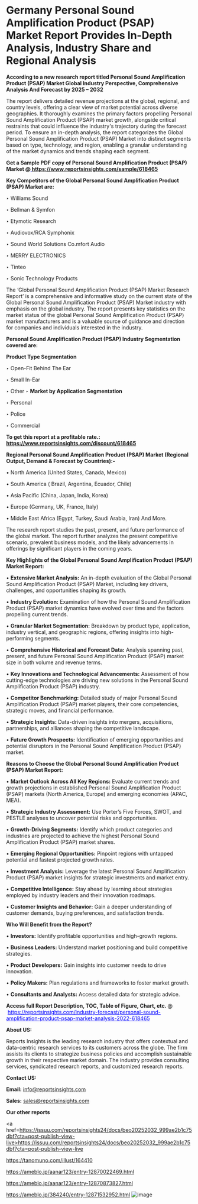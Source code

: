 # Germany Personal Sound Amplification Product (PSAP) Market Report Provides In-Depth Analysis, Industry Share and Regional Analysis

<strong>According to a new research report titled Personal Sound Amplification Product (PSAP) Market Global Industry Perspective, Comprehensive Analysis And Forecast by 2025 – 2032</strong>

The report delivers detailed revenue projections at the global, regional, and country levels, offering a clear view of market potential across diverse geographies. It thoroughly examines the primary factors propelling Personal Sound Amplification Product (PSAP) market growth, alongside critical restraints that could influence the industry's trajectory during the forecast period. To ensure an in-depth analysis, the report categorizes the Global Personal Sound Amplification Product (PSAP) Market into distinct segments based on type, technology, and region, enabling a granular understanding of the market dynamics and trends shaping each segment.

<strong>Get a Sample PDF copy of Personal Sound Amplification Product (PSAP) Market </strong><strong>@<a href=https://www.reportsinsights.com/sample/618465 style=color:#0000ff;> https://www.reportsinsights.com/sample/618465</a></strong></font>

<strong>Key Competitors of the Global Personal Sound Amplification Product (PSAP) Market are:</strong>

‣ Williams Sound

‣ Bellman & Symfon

‣ Etymotic Research

‣ Audiovox/RCA Symphonix

‣ Sound World Solutions
 Co.mfort Audio

‣ MERRY ELECTRONICS

‣ Tinteo

‣ Sonic Technology Products

The ‘Global Personal Sound Amplification Product (PSAP) Market Research Report’ is a comprehensive and informative study on the current state of the Global Personal Sound Amplification Product (PSAP) Market industry with emphasis on the global industry. The report presents key statistics on the market status of the global Personal Sound Amplification Product (PSAP) market manufacturers and is a valuable source of guidance and direction for companies and individuals interested in the industry.

<strong>Personal Sound Amplification Product (PSAP) Industry Segmentation covered are:</strong>

<strong>Product Type Segmentation</strong>

‣ Open-Fit Behind The Ear

‣ Small In-Ear

‣ Other
‣ 
<strong>Market by Application Segmentation</strong>

‣ Personal

‣ Police

‣ Commercial

<strong>To get this report at a profitable rate.: <a href=https://www.reportsinsights.com/discount/618465 style=color:#0000ff;>https://www.reportsinsights.com/discount/618465</a></strong></font>

<strong>Regional Personal Sound Amplification Product (PSAP) Market (Regional Output, Demand &amp; Forecast by Countries):-</strong>

• North America (United States, Canada, Mexico)

• South America ( Brazil, Argentina, Ecuador, Chile)

• Asia Pacific (China, Japan, India, Korea)

• Europe (Germany, UK, France, Italy)

• Middle East Africa (Egypt, Turkey, Saudi Arabia, Iran) And More.

The research report studies the past, present, and future performance of the global market. The report further analyzes the present competitive scenario, prevalent business models, and the likely advancements in offerings by significant players in the coming years.

<strong>Key Highlights of the Global Personal Sound Amplification Product (PSAP) Market Report:</strong>

• <strong>Extensive Market Analysis:</strong> An in-depth evaluation of the Global Personal Sound Amplification Product (PSAP) Market, including key drivers, challenges, and opportunities shaping its growth.

• <strong>Industry Evolution:</strong> Examination of how the Personal Sound Amplification Product (PSAP) market dynamics have evolved over time and the factors propelling current trends.

• <strong>Granular Market Segmentation:</strong> Breakdown by product type, application, industry vertical, and geographic regions, offering insights into high-performing segments.

• <strong>Comprehensive Historical and Forecast Data:</strong> Analysis spanning past, present, and future Personal Sound Amplification Product (PSAP) market size in both volume and revenue terms.

• <strong>Key Innovations and Technological Advancements:</strong> Assessment of how cutting-edge technologies are driving new solutions in the Personal Sound Amplification Product (PSAP) industry.

• <strong>Competitor Benchmarking:</strong> Detailed study of major Personal Sound Amplification Product (PSAP) market players, their core competencies, strategic moves, and financial performance.

• <strong>Strategic Insights:</strong> Data-driven insights into mergers, acquisitions, partnerships, and alliances shaping the competitive landscape.

• <strong>Future Growth Prospects:</strong> Identification of emerging opportunities and potential disruptors in the Personal Sound Amplification Product (PSAP) market.

<strong>Reasons to Choose the Global Personal Sound Amplification Product (PSAP) Market Report:</strong>

• <strong>Market Outlook Across All Key Regions:</strong> Evaluate current trends and growth projections in established Personal Sound Amplification Product (PSAP) markets (North America, Europe) and emerging economies (APAC, MEA).

• <strong>Strategic Industry Assessment:</strong> Use Porter’s Five Forces, SWOT, and PESTLE analyses to uncover potential risks and opportunities.

• <strong>Growth-Driving Segments:</strong> Identify which product categories and industries are projected to achieve the highest Personal Sound Amplification Product (PSAP) market shares.

• <strong>Emerging Regional Opportunities:</strong> Pinpoint regions with untapped potential and fastest projected growth rates.

• <strong>Investment Analysis:</strong> Leverage the latest Personal Sound Amplification Product (PSAP) market insights for strategic investments and market entry.

• <strong>Competitive Intelligence:</strong> Stay ahead by learning about strategies employed by industry leaders and their innovation roadmaps.

• <strong>Customer Insights and Behavior:</strong> Gain a deeper understanding of customer demands, buying preferences, and satisfaction trends.

<strong>Who Will Benefit from the Report?</strong>

• <strong>Investors:</strong> Identify profitable opportunities and high-growth regions.

• <strong>Business Leaders:</strong> Understand market positioning and build competitive strategies.

• <strong>Product Developers:</strong> Gain insights into customer needs to drive innovation.

• <strong>Policy Makers:</strong> Plan regulations and frameworks to foster market growth.

• <strong>Consultants and Analysts:</strong> Access detailed data for strategic advice.
</ul>
<strong>Access full Report Description, TOC, Table of Figure, Chart, etc. </strong>@  <a href=https://reportsinsights.com/industry-forecast/personal-sound-amplification-product-psap-market-analysis-2022-618465 style=color:#0000ff;>https://reportsinsights.com/industry-forecast/personal-sound-amplification-product-psap-market-analysis-2022-618465</a></font>

<strong><strong>About US</strong>:</strong>

Reports Insights is the leading research industry that offers contextual and data-centric research services to its customers across the globe. The firm assists its clients to strategize business policies and accomplish sustainable growth in their respective market domain. The industry provides consulting services, syndicated research reports, and customized research reports.

<strong>Contact US:</strong>

<p class=""""><b>Email:</b> <a href=mailto:info@reportsinsights.com>info@reportsinsights.com</a></p>
<p class=""""><b>Sales:</b> <a href=mailto:sales@reportsinsights.com>sales@reportsinsights.com</a></p>

<strong>Our other reports</strong>

<a href=https://issuu.com/reportsinsights24/docs/beo20252032_999ae2b1c75dbf?cta=post-publish-view-live>https://issuu.com/reportsinsights24/docs/beo20252032_999ae2b1c75dbf?cta=post-publish-view-live</a>

<a href=https://tanomuno.com/illust/164410>https://tanomuno.com/illust/164410</a>

<a href=https://ameblo.jp/aanar123/entry-12870022469.html>https://ameblo.jp/aanar123/entry-12870022469.html</a>

<a href=https://ameblo.jp/aanar123/entry-12870873827.html>https://ameblo.jp/aanar123/entry-12870873827.html</a>

<a href=https://ameblo.jp/384240/entry-12871532952.html>https://ameblo.jp/384240/entry-12871532952.html</a>
![image](https://github.com/user-attachments/assets/31155ec4-ad79-416a-972a-5126ad0b7218)
